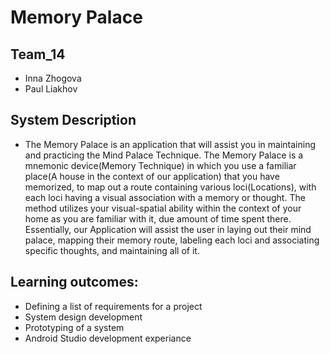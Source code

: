 # Memory Palace

## Team_14
* Inna Zhogova  
* Paul Liakhov

## System Description
* The Memory Palace is an application that will assist you in maintaining and practicing the Mind Palace Technique. 
The Memory Palace is a mnemonic device(Memory Technique) in which you use a familiar place(A house in the context of our application) 
that you have memorized, to map out a route containing various loci(Locations), with each loci having a visual association with a memory 
or thought. The method utilizes your visual-spatial ability within the context of your home as you are familiar with it, 
due amount of time spent there. Essentially, our Application will assist the user in laying out their mind palace, mapping their memory route, 
labeling each loci and associating specific thoughts, and maintaining all of it.

## Learning outcomes:
- Defining a list of requirements for a project
- System design development
- Prototyping of a system
- Android Studio development experiance 
